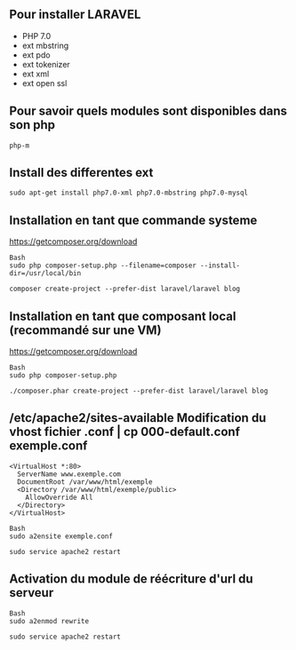 Pour installer LARAVEL
----
  - PHP 7.0
  - ext mbstring
  - ext pdo
  - ext tokenizer
  - ext xml
  - ext open ssl

Pour savoir quels modules sont disponibles dans son php
----
  ``php-m``

Install des differentes ext
----

  ```sudo apt-get install php7.0-xml php7.0-mbstring php7.0-mysql```

Installation en tant que commande systeme
----
  https://getcomposer.org/download
  ```
  Bash
  sudo php composer-setup.php --filename=composer --install-dir=/usr/local/bin

  composer create-project --prefer-dist laravel/laravel blog
  ```

Installation en tant que composant local (recommandé sur une VM)
----
  https://getcomposer.org/download
  ```
  Bash
  sudo php composer-setup.php

  ./composer.phar create-project --prefer-dist laravel/laravel blog
  ```

/etc/apache2/sites-available
Modification du vhost fichier .conf | cp 000-default.conf exemple.conf
----

    <VirtualHost *:80>
      ServerName www.exemple.com
      DocumentRoot /var/www/html/exemple
      <Directory /var/www/html/exemple/public>
        AllowOverride All
      </Directory>
    </VirtualHost>

```
Bash
sudo a2ensite exemple.conf

sudo service apache2 restart
```

Activation du module de réécriture d'url du serveur
----
```
Bash
sudo a2enmod rewrite

sudo service apache2 restart
```
